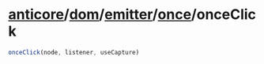 # [anticore](../../../../../../#reference)/[dom](../../../#reference)/[emitter](../../#reference)/[once](../#reference)/<a name="reference">onceClick</a>

```js
onceClick(node, listener, useCapture)
```